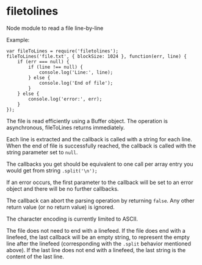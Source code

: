filetolines
===========

Node module to read a file line-by-line

Example:

    var fileToLines = require('filetolines');
    fileToLines('file.txt', { blockSize: 1024 }, function(err, line) {
        if (err === null) {
            if (line !== null) {
                console.log('Line:', line);
            } else {
                console.log('End of file');
            }
        } else {
            console.log('error:', err);
        }
    });

The file is read efficiently using a Buffer object. The operation is asynchronous, fileToLines returns immediately.

Each line is extracted and the callback is called with a string for each line. When the end of file is successfully reached, the callback is called with the string parameter set to `null`.

The callbacks you get should be equivalent to one call per array entry you would get from string `.split('\n');`

If an error occurs, the first parameter to the callback will be set to an error object and there will be no further callbacks.

The callback can abort the parsing operation by returning `false`. Any other return value (or no return value) is ignored.

The character encoding is currently limited to ASCII.

The file does not need to end with a linefeed. If the file does end with a linefeed, the last callback will be an empty string, to represent
the empty line after the linefeed (corresponding with the `.split` behavior mentioned above).
If the last line does not end with a linefeed, the last string is the content of the last line.

